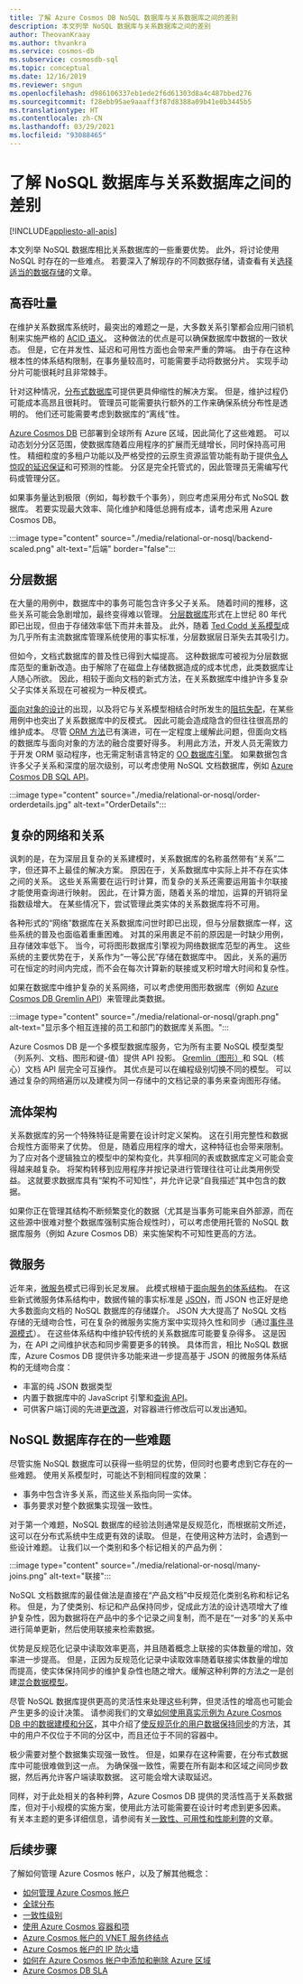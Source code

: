 ```yaml
---
title: 了解 Azure Cosmos DB NoSQL 数据库与关系数据库之间的差别
description: 本文列举 NoSQL 数据库与关系数据库之间的差别
author: TheovanKraay
ms.author: thvankra
ms.service: cosmos-db
ms.subservice: cosmosdb-sql
ms.topic: conceptual
ms.date: 12/16/2019
ms.reviewer: sngun
ms.openlocfilehash: d986106337eb1ede2f6d61303d8a4c487bbed276
ms.sourcegitcommit: f28ebb95ae9aaaff3f87d8388a09b41e0b3445b5
ms.translationtype: HT
ms.contentlocale: zh-CN
ms.lasthandoff: 03/29/2021
ms.locfileid: "93088465"
---
```

# <a name="understanding-the-differences-between-nosql-and-relational-databases"></a>了解 NoSQL 数据库与关系数据库之间的差别
[!INCLUDE[appliesto-all-apis](includes/appliesto-all-apis.md)]

本文列举 NoSQL 数据库相比关系数据库的一些重要优势。 此外，将讨论使用 NoSQL 时存在的一些难点。 若要深入了解现存的不同数据存储，请查看有关[选择适当的数据存储](/azure/architecture/guide/technology-choices/data-store-overview)的文章。

## <a name="high-throughput"></a>高吞吐量

在维护关系数据库系统时，最突出的难题之一是，大多数关系引擎都会应用闩锁机制来实施严格的 [ACID 语义](https://en.wikipedia.org/wiki/ACID)。 这种做法的优点是可以确保数据库中数据的一致状态。 但是，它在并发性、延迟和可用性方面也会带来严重的弊端。 由于存在这种根本性的体系结构限制，在事务量较高时，可能需要手动将数据分片。 实现手动分片可能很耗时且非常棘手。

针对这种情况，[分布式数据库](https://en.wikipedia.org/wiki/Distributed_database)可提供更具伸缩性的解决方案。 但是，维护过程仍可能成本高昂且很耗时。 管理员可能需要执行额外的工作来确保系统分布性是透明的。 他们还可能需要考虑到数据库的“离线”性。

[Azure Cosmos DB](./introduction.md) 已部署到全球所有 Azure 区域，因此简化了这些难题。 可以动态划分分区范围，使数据库随着应用程序的扩展而无缝增长，同时保持高可用性。 精细粒度的多租户功能以及严格受控的云原生资源监管功能有助于提供[令人惊叹的延迟保证](./consistency-levels.md#consistency-levels-and-latency)和可预测的性能。 分区是完全托管式的，因此管理员无需编写代码或管理分区。

如果事务量达到极限（例如，每秒数千个事务），则应考虑采用分布式 NoSQL 数据库。 若要实现最大效率、简化维护和降低总拥有成本，请考虑采用 Azure Cosmos DB。

:::image type="content" source="./media/relational-or-nosql/backend-scaled.png" alt-text="后端" border="false":::

## <a name="hierarchical-data"></a>分层数据

在大量的用例中，数据库中的事务可能包含许多父子关系。 随着时间的推移，这些关系可能会急剧增加，最终变得难以管理。 [分层数据库](https://en.wikipedia.org/wiki/Hierarchical_database_model)形式在上世纪 80 年代即已出现，但由于存储效率低下而并未普及。 此外，随着 [Ted Codd 关系模型](https://en.wikipedia.org/wiki/Relational_model)成为几乎所有主流数据库管理系统使用的事实标准，分层数据层日渐失去其吸引力。

但如今，文档式数据库的普及性已得到大幅提高。 这种数据库可被视为分层数据库范型的重新改造。由于解除了在磁盘上存储数据造成的成本忧虑，此类数据库让人随心所欲。 因此，相较于面向文档的新式方法，在关系数据库中维护许多复杂父子实体关系现在可被视为一种反模式。

[面向对象的设计](https://en.wikipedia.org/wiki/Object-oriented_design)的出现，以及将它与关系模型相结合时所发生的[阻抗失配](https://en.wikipedia.org/wiki/Object-relational_impedance_mismatch)，在某些用例中也突出了关系数据库中的反模式。 因此可能会造成隐含的但往往很高昂的维护成本。 尽管 [ORM 方法](https://en.wikipedia.org/wiki/Object-relational_mapping)已有演进，可在一定程度上缓解此问题，但面向文档的数据库与面向对象的方法的融合度要好得多。 利用此方法，开发人员无需致力于开发 ORM 驱动程序，也无需定制语言特定的 [OO 数据库引擎](https://en.wikipedia.org/wiki/Object_database)。 如果数据包含许多父子关系和深度的层次级别，可以考虑使用 NoSQL 文档数据库，例如 [Azure Cosmos DB SQL API](./introduction.md)。

:::image type="content" source="./media/relational-or-nosql/order-orderdetails.jpg" alt-text="OrderDetails":::

## <a name="complex-networks-and-relationships"></a>复杂的网络和关系

讽刺的是，在为深层且复杂的关系建模时，关系数据库的名称虽然带有“关系”二字，但还算不上最佳的解决方案。 原因在于，关系数据库中实际上并不存在实体之间的关系。 这些关系需要在运行时计算，而复杂的关系还需要运用笛卡尔联接才能使用查询进行映射。 因此，在计算方面，随着关系的增加，运算的开销将呈指数级增大。 在某些情况下，尝试管理此类实体的关系数据库将不可用。

各种形式的“网络”数据库在关系数据库问世时即已出现，但与分层数据库一样，这些系统的普及也面临着重重困难。 对其的采用裹足不前的原因是一时缺少用例，且存储效率低下。 当今，可将图形数据库引擎视为网络数据库范型的再生。 这些系统的主要优势在于，关系作为“一等公民”存储在数据库中。 因此，关系的遍历可在恒定的时间内完成，而不会在每次计算新的联接或叉积时增大时间和复杂性。

如果在数据库中维护复杂的关系网络，可以考虑使用图形数据库（例如 [Azure Cosmos DB Gremlin API](./graph-introduction.md)）来管理此类数据。

:::image type="content" source="./media/relational-or-nosql/graph.png" alt-text="显示多个相互连接的员工和部门的数据库关系图。":::

Azure Cosmos DB 是一个多模型数据库服务，它为所有主要 NoSQL 模型类型（列系列、文档、图形和键-值）提供 API 投影。 [Gremlin（图形）](./gremlin-support.md)和 SQL（核心）文档 API 层完全可互操作。 其优点是可以在编程级别切换不同的模型。 可以通过复杂的网络遍历以及建模为同一存储中的文档记录的事务来查询图形存储。

## <a name="fluid-schema"></a>流体架构

关系数据库的另一个特殊特征是需要在设计时定义架构。 这在引用完整性和数据合规性方面带来了优势。 但是，随着应用程序的增大，这种特征也会带来限制。 为了应对各个逻辑独立的模型中的架构变化，共享相同的表或数据库定义可能会变得越来越复杂。 将架构转移到应用程序并按记录进行管理往往可让此类用例受益。 这就要求数据库具有“架构不可知性”，并允许记录“自我描述”其中包含的数据。

如果你正在管理其结构不断频繁变化的数据（尤其是当事务可能来自外部源，而在这些源中很难对整个数据库强制实施合规性时），可以考虑使用托管的 NoSQL 数据库服务（例如 Azure Cosmos DB）来实施架构不可知性更高的方法。

## <a name="microservices"></a>微服务

近年来，[微服务](https://en.wikipedia.org/wiki/Microservices)模式已得到长足发展。 此模式根植于[面向服务的体系结构](https://en.wikipedia.org/wiki/Service-oriented_architecture)。 在这些新式微服务体系结构中，数据传输的事实标准是 [JSON](https://en.wikipedia.org/wiki/JSON)，而 JSON 也正好是绝大多数面向文档的 NoSQL 数据库的存储媒介。 JSON 大大提高了 NoSQL 文档存储的无缝吻合性，可在复杂的微服务实施方案中实现持久性和同步（通过[事件寻源模式](https://en.wikipedia.org/wiki/Event-driven_architecture)）。 在这些体系结构中维护较传统的关系数据库可能要复杂得多。 这是因为，在 API 之间维护状态和同步需要更多的转换。 具体而言，相比 NoSQL 数据库，Azure Cosmos DB 提供许多功能来进一步提高基于 JSON 的微服务体系结构的无缝吻合度：

* 丰富的纯 JSON 数据类型
* 内置于数据库中的 JavaScript 引擎和[查询 API](./javascript-query-api.md)。
* 可供客户端订阅的先进[更改源](./change-feed.md)，对容器进行修改后可以发出通知。

## <a name="some-challenges-with-nosql-databases"></a>NoSQL 数据库存在的一些难题

尽管实施 NoSQL 数据库可以获得一些明显的优势，但同时也要考虑到它存在的一些难题。 使用关系模型时，可能达不到相同程度的效果：

* 事务中包含许多关系，而这些关系指向同一实体。
* 事务要求对整个数据集实现强一致性。

对于第一个难题，NoSQL 数据库的经验法则通常是反规范化，而根据前文所述，这可以在分布式系统中生成更有效的读取。 但是，在使用这种方法时，会遇到一些设计难题。 让我们以一个类别和多个标记相关的产品为例：

:::image type="content" source="./media/relational-or-nosql/many-joins.png" alt-text="联接":::

NoSQL 文档数据库的最佳做法是直接在“产品文档”中反规范化类别名称和标记名称。 但是，为了使类别、标记和产品保持同步，促成此方法的设计选项增大了维护复杂性，因为数据将在产品中的多个记录之间复制，而不是在“一对多”的关系中进行简单更新，然后使用联接来检索数据。 

优势是反规范化记录中读取效率更高，并且随着概念上联接的实体数量的增加，效率进一步提高。 但是，正因为反规范化记录中读取效率随着联接实体数量的增加而提高，使实体保持同步的维护复杂性也随之增大。缓解这种利弊的方法之一是创建[混合数据模型](./modeling-data.md#hybrid-data-models)。

尽管 NoSQL 数据库提供更高的灵活性来处理这些利弊，但灵活性的增高也可能会产生更多的设计决策。 请参阅我们的文章[如何使用真实示例为 Azure Cosmos DB 中的数据建模和分区](./how-to-model-partition-example.md)，其中介绍了[使反规范化的用户数据保持同步](./how-to-model-partition-example.md#denormalizing-usernames)的方法，其中的用户不仅位于不同的分区中，而且还位于不同的容器中。

极少需要对整个数据集实现强一致性。 但是，如果存在这种需要，在分布式数据库中可能很难做到这一点。 为确保强一致性，需要在所有副本和区域之间同步数据，然后再允许客户端读取数据。 这可能会增大读取延迟。

同样，对于此处相关的各种利弊，Azure Cosmos DB 提供的灵活性高于关系数据库，但对于小规模的实施方案，使用此方法可能需要在设计时考虑到更多因素。 有关本主题的更多详细信息，请参阅有关[一致性、可用性和性能利弊](./consistency-levels.md)的文章。

## <a name="next-steps"></a>后续步骤

了解如何管理 Azure Cosmos 帐户，以及了解其他概念：

* [如何管理 Azure Cosmos 帐户](how-to-manage-database-account.md)
* [全球分布](distribute-data-globally.md)
* [一致性级别](consistency-levels.md)
* [使用 Azure Cosmos 容器和项](account-databases-containers-items.md)
* [Azure Cosmos 帐户的 VNET 服务终结点](how-to-configure-vnet-service-endpoint.md)
* [Azure Cosmos 帐户的 IP 防火墙](how-to-configure-firewall.md)
* [如何在 Azure Cosmos 帐户中添加和删除 Azure 区域](how-to-manage-database-account.md)
* [Azure Cosmos DB SLA](https://azure.microsoft.com/support/legal/sla/cosmos-db/v1_2/)